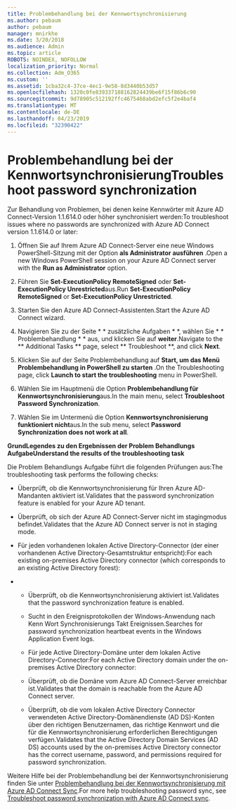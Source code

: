 ```yaml
---
title: Problembehandlung bei der Kennwortsynchronisierung
ms.author: pebaum
author: pebaum
manager: mnirkhe
ms.date: 3/20/2018
ms.audience: Admin
ms.topic: article
ROBOTS: NOINDEX, NOFOLLOW
localization_priority: Normal
ms.collection: Adm_O365
ms.custom: ''
ms.assetid: 1cba32c4-37ce-4ec1-9e58-8d3440b53d57
ms.openlocfilehash: 1320c0fe839337188162824439be6f15f86b6c90
ms.sourcegitcommit: 9d78905c512192ffc4675468abd2efc5f2e4baf4
ms.translationtype: MT
ms.contentlocale: de-DE
ms.lasthandoff: 04/23/2019
ms.locfileid: "32390422"
---
```

# <a name="troubleshoot-password-synchronization"></a><span data-ttu-id="0e525-102">Problembehandlung bei der Kennwortsynchronisierung</span><span class="sxs-lookup"><span data-stu-id="0e525-102">Troubleshoot password synchronization</span></span>

<span data-ttu-id="0e525-103">Zur Behandlung von Problemen, bei denen keine Kennwörter mit Azure AD Connect-Version 1.1.614.0 oder höher synchronisiert werden:</span><span class="sxs-lookup"><span data-stu-id="0e525-103">To troubleshoot issues where no passwords are synchronized with Azure AD Connect version 1.1.614.0 or later:</span></span>
  
1. <span data-ttu-id="0e525-104">Öffnen Sie auf Ihrem Azure AD Connect-Server eine neue Windows PowerShell-Sitzung mit der Option **als Administrator ausführen** .</span><span class="sxs-lookup"><span data-stu-id="0e525-104">Open a new Windows PowerShell session on your Azure AD Connect server with the **Run as Administrator** option.</span></span> 
    
2. <span data-ttu-id="0e525-105">Führen Sie **Set-ExecutionPolicy RemoteSigned** oder **Set-ExecutionPolicy Unrestricted**aus.</span><span class="sxs-lookup"><span data-stu-id="0e525-105">Run **Set-ExecutionPolicy RemoteSigned** or **Set-ExecutionPolicy Unrestricted**.</span></span> 
    
3. <span data-ttu-id="0e525-106">Starten Sie den Azure AD Connect-Assistenten.</span><span class="sxs-lookup"><span data-stu-id="0e525-106">Start the Azure AD Connect wizard.</span></span>
    
4. <span data-ttu-id="0e525-107">Navigieren Sie zu der Seite \* \* zusätzliche Aufgaben \* \*, wählen Sie \* \* Problembehandlung \* \* aus, und klicken Sie auf **weiter**.</span><span class="sxs-lookup"><span data-stu-id="0e525-107">Navigate to the \*\* Additional Tasks \*\* page, select \*\* Troubleshoot \*\*, and click **Next**.</span></span> 
    
5. <span data-ttu-id="0e525-108">Klicken Sie auf der Seite Problembehandlung auf **Start, um das Menü Problembehandlung in PowerShell zu starten** .</span><span class="sxs-lookup"><span data-stu-id="0e525-108">On the Troubleshooting page, click **Launch to start the troubleshooting** menu in PowerShell.</span></span> 
    
6. <span data-ttu-id="0e525-109">Wählen Sie im Hauptmenü die Option **Problembehandlung für Kennwortsynchronisierung**aus.</span><span class="sxs-lookup"><span data-stu-id="0e525-109">In the main menu, select **Troubleshoot Password Synchronization**.</span></span> 
    
7. <span data-ttu-id="0e525-110">Wählen Sie im Untermenü die Option **Kennwortsynchronisierung funktioniert nicht**aus.</span><span class="sxs-lookup"><span data-stu-id="0e525-110">In the sub menu, select **Password Synchronization does not work at all**.</span></span> 
    
 <span data-ttu-id="0e525-111">**GrundLegendes zu den Ergebnissen der Problem Behandlungs Aufgabe**</span><span class="sxs-lookup"><span data-stu-id="0e525-111">**Understand the results of the troubleshooting task**</span></span>
  
<span data-ttu-id="0e525-112">Die Problem Behandlungs Aufgabe führt die folgenden Prüfungen aus:</span><span class="sxs-lookup"><span data-stu-id="0e525-112">The troubleshooting task performs the following checks:</span></span>
  
- <span data-ttu-id="0e525-113">Überprüft, ob die Kennwortsynchronisierung für Ihren Azure AD-Mandanten aktiviert ist.</span><span class="sxs-lookup"><span data-stu-id="0e525-113">Validates that the password synchronization feature is enabled for your Azure AD tenant.</span></span>
    
- <span data-ttu-id="0e525-114">Überprüft, ob sich der Azure AD Connect-Server nicht im stagingmodus befindet.</span><span class="sxs-lookup"><span data-stu-id="0e525-114">Validates that the Azure AD Connect server is not in staging mode.</span></span>
    
- <span data-ttu-id="0e525-115">Für jeden vorhandenen lokalen Active Directory-Connector (der einer vorhandenen Active Directory-Gesamtstruktur entspricht):</span><span class="sxs-lookup"><span data-stu-id="0e525-115">For each existing on-premises Active Directory connector (which corresponds to an existing Active Directory forest):</span></span>
    
- 
  - <span data-ttu-id="0e525-116">Überprüft, ob die Kennwortsynchronisierung aktiviert ist.</span><span class="sxs-lookup"><span data-stu-id="0e525-116">Validates that the password synchronization feature is enabled.</span></span>
    
  - <span data-ttu-id="0e525-117">Sucht in den Ereignisprotokollen der Windows-Anwendung nach Kenn Wort Synchronisierungs Takt Ereignissen.</span><span class="sxs-lookup"><span data-stu-id="0e525-117">Searches for password synchronization heartbeat events in the Windows Application Event logs.</span></span>
    
  - <span data-ttu-id="0e525-118">Für jede Active Directory-Domäne unter dem lokalen Active Directory-Connector:</span><span class="sxs-lookup"><span data-stu-id="0e525-118">For each Active Directory domain under the on-premises Active Directory connector:</span></span>
    
  - <span data-ttu-id="0e525-119">Überprüft, ob die Domäne vom Azure AD Connect-Server erreichbar ist.</span><span class="sxs-lookup"><span data-stu-id="0e525-119">Validates that the domain is reachable from the Azure AD Connect server.</span></span>
    
  - <span data-ttu-id="0e525-120">Überprüft, ob die vom lokalen Active Directory Connector verwendeten Active Directory-Domänendienste (AD DS)-Konten über den richtigen Benutzernamen, das richtige Kennwort und die für die Kennwortsynchronisierung erforderlichen Berechtigungen verfügen.</span><span class="sxs-lookup"><span data-stu-id="0e525-120">Validates that the Active Directory Domain Services (AD DS) accounts used by the on-premises Active Directory connector has the correct username, password, and permissions required for password synchronization.</span></span>
    
<span data-ttu-id="0e525-121">Weitere Hilfe bei der Problembehandlung bei der Kennwortsynchronisierung finden Sie unter [Problembehandlung bei der Kennwortsynchronisierung mit Azure AD Connect Sync](https://docs.microsoft.com/azure/active-directory/connect/active-directory-aadconnectsync-troubleshoot-password-synchronization).</span><span class="sxs-lookup"><span data-stu-id="0e525-121">For more help troubleshooting password sync, see [Troubleshoot password synchronization with Azure AD Connect sync](https://docs.microsoft.com/azure/active-directory/connect/active-directory-aadconnectsync-troubleshoot-password-synchronization).</span></span>
  

